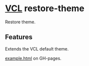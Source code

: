 # [VCL](https://github.com/vcl/vcl/doc) restore-theme

Restore theme.

## Features

Extends the VCL default theme.

[example.html](/demo/example.html) on GH-pages.
